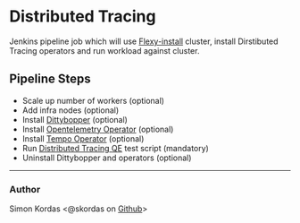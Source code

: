 # Distributed Tracing

Jenkins pipeline job which will use [Flexy-install](https://mastern-jenkins-csb-openshift-qe.apps.ocp-c1.prod.psi.redhat.com/job/ocp-common/job/Flexy-install/) cluster, install Dirstibuted Tracing operators and run workload against cluster.

## Pipeline Steps

- Scale up number of workers (optional)
- Add infra nodes (optional)
- Install [Dittybopper](https://github.com/cloud-bulldozer/performance-dashboards) (optional)
- Install [Opentelemetry Operator](https://github.com/open-telemetry/opentelemetry-operator) (optional)
- Install [Tempo Operator](https://github.com/grafana/tempo-operator) (optional)
- Run [Distributed Tracing QE](https://github.com/openshift/distributed-tracing-qe) test script (mandatory)
- Uninstall Dittybopper and operators (optional)

---

### Author

Simon Kordas <@skordas on [Github](https://github.com/skordas)>